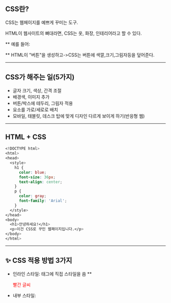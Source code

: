 ## CSS란?
CSS는 웹페이지를 예쁘게 꾸미는 도구.

HTML이 웹사이트의 뼈대라면, CSS는 옷, 화장, 인테리어라고 할 수 있다.

** 예를 들어:

** HTML이 "버튼"을 생성하고->CSS는 버튼에 색깔,크기,그림자등을 덮어준다.

---
## CSS가 해주는 일(5가지)
* 글자 크기, 색상, 간격 조절
* 배경색, 이미지 추가
* 버튼/박스에 테두리, 그림자 적용
* 요소를 가로/세로로 배치
* 모바일, 태블릿, 데스크 탑에 맞게 디자인 다르게 보이게 하기(반응형 웹)

---

## HTML + CSS
```css
<!DOCTYPE html>
<html>
<head>
  <style>
    h1 {
      color: blue;
      font-size: 36px;
      text-align: center;
    }
    p {
      color: gray;
      font-family: 'Arial';
    }
  </style>
</head>
<body>
  <h1>안녕하세요!</h1>
  <p>이건 CSS로 꾸민 웹페이지입니다.</p>
</body>
</html>
```
---
## ✨ CSS 적용 방법 3가지
* 인라인 스타일: 태그에 직접 스타일을 씀
** <p style="color:red;">빨간 글씨</p>
* 내부 스타일: <style> 태그 안에 작성
* 외부 스타일시트: .css 파일로 따로 작성
```css
 <link rel="stylesheet" href="style.css">
```

